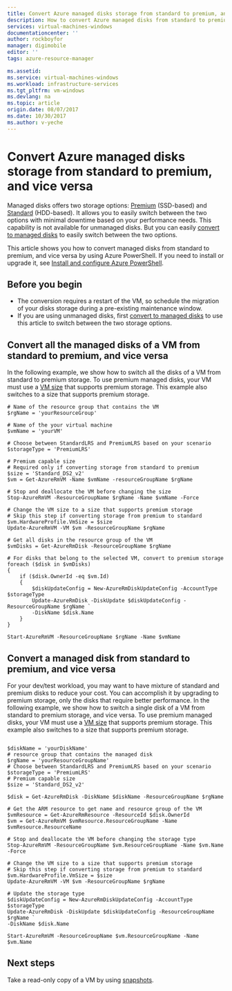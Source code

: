 ```yaml
---
title: Convert Azure managed disks storage from standard to premium, and vice versa | Azure
description: How to convert Azure managed disks from standard to premium, and vice versa, by using Azure PowerShell.
services: virtual-machines-windows
documentationcenter: ''
author: rockboyfor
manager: digimobile
editor: ''
tags: azure-resource-manager

ms.assetid: 
ms.service: virtual-machines-windows
ms.workload: infrastructure-services
ms.tgt_pltfrm: vm-windows
ms.devlang: na
ms.topic: article
origin.date: 08/07/2017
ms.date: 10/30/2017
ms.author: v-yeche
---
```


# Convert Azure managed disks storage from standard to premium, and vice versa

Managed disks offers two storage options: [Premium](../../storage/storage-premium-storage.md) (SSD-based) and [Standard](../../storage/storage-standard-storage.md) (HDD-based). It allows you to easily switch between the two options with minimal downtime based on your performance needs. This capability is not available for unmanaged disks. But you can easily [convert to managed disks](convert-unmanaged-to-managed-disks.md) to easily switch between the two options.

This article shows you how to convert managed disks from standard to premium, and vice versa by using Azure PowerShell. If you need to install or upgrade it, see [Install and configure Azure PowerShell](https://docs.microsoft.com/powershell/azure/install-azurerm-ps.md).

## Before you begin

* The conversion requires a restart of the VM, so schedule the migration of your disks storage during a pre-existing maintenance window. 
* If you are using unmanaged disks, first [convert to managed disks](convert-unmanaged-to-managed-disks.md) to use this article to switch between the two storage options. 

## Convert all the managed disks of a VM from standard to premium, and vice versa

In the following example, we show how to switch all the disks of a VM from standard to premium storage. To use premium managed disks, your VM must use a [VM size](sizes.md) that supports premium storage. This example also switches to a size that supports premium storage.

```azurepowershell-interactive
# Name of the resource group that contains the VM
$rgName = 'yourResourceGroup'

# Name of the your virtual machine
$vmName = 'yourVM'

# Choose between StandardLRS and PremiumLRS based on your scenario
$storageType = 'PremiumLRS'

# Premium capable size
# Required only if converting storage from standard to premium
$size = 'Standard_DS2_v2'
$vm = Get-AzureRmVM -Name $vmName -resourceGroupName $rgName

# Stop and deallocate the VM before changing the size
Stop-AzureRmVM -ResourceGroupName $rgName -Name $vmName -Force

# Change the VM size to a size that supports premium storage
# Skip this step if converting storage from premium to standard
$vm.HardwareProfile.VmSize = $size
Update-AzureRmVM -VM $vm -ResourceGroupName $rgName

# Get all disks in the resource group of the VM
$vmDisks = Get-AzureRmDisk -ResourceGroupName $rgName 

# For disks that belong to the selected VM, convert to premium storage
foreach ($disk in $vmDisks)
{
	if ($disk.OwnerId -eq $vm.Id)
	{
		$diskUpdateConfig = New-AzureRmDiskUpdateConfig -AccountType $storageType
		Update-AzureRmDisk -DiskUpdate $diskUpdateConfig -ResourceGroupName $rgName `
		-DiskName $disk.Name
	}
}

Start-AzureRmVM -ResourceGroupName $rgName -Name $vmName
```
## Convert a managed disk from standard to premium, and vice versa

For your dev/test workload, you may want to have mixture of standard and premium disks to reduce your cost. You can accomplish it by upgrading to premium storage, only the disks that require better performance. In the following example, we show how to switch a single disk of a VM from standard to premium storage, and vice versa. To use premium managed disks, your VM must use a [VM size](sizes.md) that supports premium storage. This example also switches to a size that supports premium storage.

```azurepowershell-interactive

$diskName = 'yourDiskName'
# resource group that contains the managed disk
$rgName = 'yourResourceGroupName'
# Choose between StandardLRS and PremiumLRS based on your scenario
$storageType = 'PremiumLRS'
# Premium capable size 
$size = 'Standard_DS2_v2'

$disk = Get-AzureRmDisk -DiskName $diskName -ResourceGroupName $rgName

# Get the ARM resource to get name and resource group of the VM
$vmResource = Get-AzureRmResource -ResourceId $disk.OwnerId
$vm = Get-AzureRmVM $vmResource.ResourceGroupName -Name $vmResource.ResourceName 

# Stop and deallocate the VM before changing the storage type
Stop-AzureRmVM -ResourceGroupName $vm.ResourceGroupName -Name $vm.Name -Force

# Change the VM size to a size that supports premium storage
# Skip this step if converting storage from premium to standard
$vm.HardwareProfile.VmSize = $size
Update-AzureRmVM -VM $vm -ResourceGroupName $rgName

# Update the storage type
$diskUpdateConfig = New-AzureRmDiskUpdateConfig -AccountType $storageType
Update-AzureRmDisk -DiskUpdate $diskUpdateConfig -ResourceGroupName $rgName `
-DiskName $disk.Name

Start-AzureRmVM -ResourceGroupName $vm.ResourceGroupName -Name $vm.Name
```

## Next steps

Take a read-only copy of a VM by using [snapshots](snapshot-copy-managed-disk.md).
<!--Update_Description: update meta properties, wording update-->
